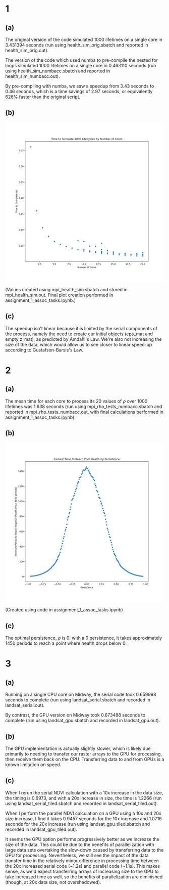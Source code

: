 # 1
## (a)

The original version of the code simulated 1000 lifetimes on a single core in 3.431394 seconds (run using health_sim_orig.sbatch and reported in health_sim_orig.out).  
  
The version of the code which used numba to pre-compile the nested for loops simulated 1000 lifetimes on a single core in 0.463110 seconds (run using health_sim_numbacc.sbatch and reported in health_sim_numbacc.out).  
  
By pre-compiling with numba, we saw a speedup from 3.43 seconds to 0.46 seconds, which is a time savings of 2.97 seconds, or equivalently 626% faster than the original script.  
  
## (b)
  
![Time to Simulate against Number of Cores](simtime_cores.png)

(Values created using mpi_health_sim.sbatch and stored in mpi_health_sim.out. Final plot creation performed in assignment_1_assoc_tasks.ipynb.)

## (c)

The speedup isn't linear because it is limited by the serial components of the process, namely the need to create our initial objects (eps_mat and empty z_mat), as predicted by Amdahl's Law. We're also not increasing the size of the data, which would allow us to see closer to linear speed-up according to Gustafson-Barsis's Law. 


# 2
## (a)
  
The mean time for each core to process its 20 values of $\rho$ over 1000 lifetimes was 1.638 seconds (run using mpi_rho_tests_numbacc.sbatch and reported in mpi_rho_tests_numbacc.out, with final calculations performed in assignment_1_assoc_tasks.ipynb).    
  
## (b)
  
![Time to Reach Negative Health by Persistence](rho_tests.png)   
    
(Created using code in assignment_1_assoc_tasks.ipynb)  

## (c)
  
The optimal persistence, $\rho$ is 0: with a 0 persistence, it takes approximately 1450 periods to reach a point where health drops below 0.   
  

# 3
## (a)

Running on a single CPU core on Midway, the serial code took 0.659998 seconds to complete (run using landsat_serial.sbatch and recorded in landsat_serial.out).    
    
By contrast, the GPU version on Midway took 0.673488 seconds to complete (run using landsat_gpu.sbatch and recorded in landsat_gpu.out).   

## (b)
  
The GPU implementation is actually slightly slower, which is likely due primarily to needing to transfer our raster arrays to the GPU for processing, then receive them back on the CPU. Transferring data to and from GPUs is a known limitation on speed.  
  
## (c)

When I rerun the serial NDVI calculation with a 10x increase in the data size, the timing is 0.6973, and with a 20x increase in size, the time is 1.2266 (run using landsat_serial_tiled.sbatch and recorded in landsat_serial_tiled.out).  
  
When I perform the parallel NDVI calculation on a GPU using a 10x and 20x size increase, I find it takes 0.9457 seconds for the 10x increase and 1.0716 seconds for the 20x increase (run using landsat_gpu_tiled.sbatch and recorded in landsat_gpu_tiled.out).  
  
It seems the GPU option performs progressively better as we increase the size of the data. This could be due to the benefits of parallelization with large data sets overtaking the slow-down caused by transferring data to the GPU for processing. Nevertheless, we still see the impact of the data transfer time in the relatively minor difference in processing time between the 20x increased serial code (~1.2s) and parallel code (~1.1s). This makes sense, as we'd expect transferring arrays of increasing size to the GPU to take increased time as well, so the benefits of parallelization are diminished (though, at 20x data size, not overshadowed).



